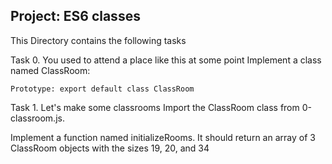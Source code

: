 Project: ES6 classes
---------------------------------------

This Directory contains the following tasks

Task 0. You used to attend a place like this at some point
Implement a class named ClassRoom:

    Prototype: export default class ClassRoom

Task 1. Let's make some classrooms
Import the ClassRoom class from 0-classroom.js.

Implement a function named initializeRooms. It should return an array of 3 ClassRoom objects with the sizes 19, 20, and 34
